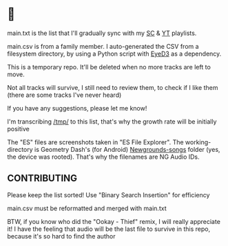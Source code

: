 # 🎵

main.txt is the list that I'll gradually sync with my [SC](https://soundcloud.com/rudxain/sets/music-playlist) & [YT](https://youtube.com/playlist?list=PLUryK3zza2ScWOhbd__X4Ne0xC6TlKiiH) playlists.

main.csv is from a family member. I auto-generated the CSV from a filesystem directory, by using a Python script with [EyeD3](https://eyed3.readthedocs.io/en/latest) as a dependency.

This is a temporary repo. It'll be deleted when no more tracks are left to move.

Not all tracks will survive, I still need to review them, to check if I like them (there are some tracks I've never heard)

If you have any suggestions, please let me know!

I'm transcribing [/tmp/](tmp) to this list, that's why the growth rate will be initially positive

The "ES" files are screenshots taken in "ES File Explorer".
The working-directory is Geometry Dash's (for Android) [Newgrounds-songs](https://newgrounds.com/audio) folder (yes, the device was rooted). That's why the filenames are NG Audio IDs.

## CONTRIBUTING

Please keep the list sorted! Use "Binary Search Insertion" for efficiency

main.csv must be reformatted and merged with main.txt

BTW, if you know who did the "Ookay - Thief" remix, I will really appreciate it!
I have the feeling that audio will be the last file to survive in this repo, because it's so hard to find the author
